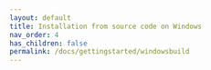 ```yaml
---
layout: default
title: Installation from source code on Windows
nav_order: 4
has_children: false
permalink: /docs/gettingstarted/windowsbuild
---
```


